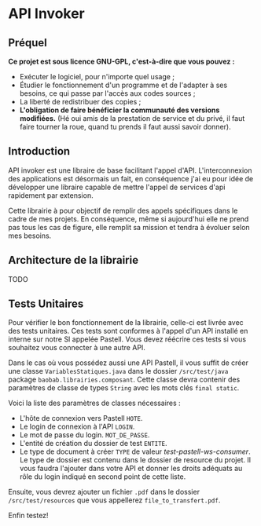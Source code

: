 # API Invoker

## Préquel
**Ce projet est sous licence GNU-GPL, c'est-à-dire que vous pouvez :**
* Exécuter le logiciel, pour n'importe quel usage ;
* Étudier le fonctionnement d'un programme et de l'adapter à ses besoins, ce qui passe par l'accès aux codes sources ;
* La liberté de redistribuer des copies ;
* **L'obligation de faire bénéficier la communauté des versions modifiées.** (Hé oui amis de la prestation de service et
  du privé, il faut faire tourner la roue, quand tu prends il faut aussi savoir donner).

## Introduction
API invoker est une libraire de base facilitant l'appel d'API. L'interconnexion des applications est désormais un fait, 
en conséquence j'ai eu pour idée de développer une libraire capable de mettre l'appel de services
d'api rapidement par extension.

Cette librairie à pour objectif de remplir des appels spécifiques dans le cadre de mes projets. En conséquence, même si 
aujourd'hui elle ne prend pas tous les cas de figure, elle remplit sa mission et tendra à évoluer selon mes besoins.

## Architecture de la librairie
TODO

## Tests Unitaires
Pour vérifier le bon fonctionnement de la librairie, celle-ci est livrée avec des tests unitaires. Ces tests sont 
conformes à l'appel d'un API installé en interne sur notre SI appelée Pastell. Vous devez réécrire ces tests si vous 
souhaitez vous connecter à une autre API. 

Dans le cas où vous possédez aussi une API Pastell, il vous suffit de créer une classe 
<code>VariablesStatiques.java</code> dans le dossier <code>/src/test/java</code> package 
<code>baobab.librairies.composant</code>. Cette classe devra contenir des paramètres de classe de types 
<code>String</code> avec les mots clés <code>final static</code>. 

Voici la liste des paramètres de classes nécessaires :
* L'hôte de connexion vers Pastell <code>HOTE</code>.
* Le login de connexion à l'API <code>LOGIN</code>.
* Le mot de passe du login. <code>MOT_DE_PASSE</code>.
* L'entité de création du dossier de test <code>ENTITE</code>.
* Le type de document à créer <code>TYPE</code> de valeur *test-pastell-ws-consumer*. Le type de dossier est contenu 
dans le dossier de resource du projet. Il vous faudra l'ajouter dans votre API et donner les droits adéquats au rôle du
login indiqué en second point de cette liste.

Ensuite, vous devrez ajouter un fichier <code>.pdf</code> dans le dossier <code>/src/test/resources</code> que vous 
appellerez <code>file_to_transfert.pdf</code>.

Enfin testez!